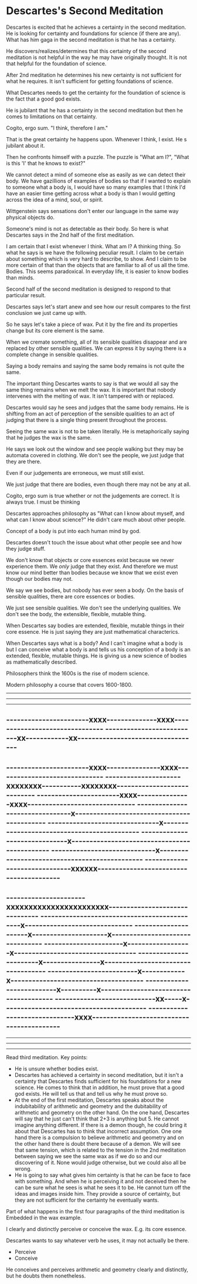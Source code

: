 
# Descartes's Second Meditation

Descartes is excited that he achieves a certainty in the second meditation.  He is looking for certainty and foundations for science (if there are any).  What has him gaga in the second meditation is that he has a certainty.

He discovers/realizes/determines that this certainty of the second meditation is not helpful in the way he may have originally thought.  It is not that helpful for the foundation of science.

After 2nd meditation he determines his new certainty is not sufficient for what he requires.  It isn't sufficient for getting foundations of science.

What Descartes needs to get the certainty for the foundation of science is the fact that a good god exists.

He is jubilant that he has a certainty in the second meditation but then he comes to limitations on that certainty.

Cogito, ergo sum.  "I think, therefore I am."

That is the great certainty he happens upon.  Whenever I think, I exist. He s jubilant about it.

Then he confronts himself with a puzzle.  The puzzle is "What am I?", "What is this 'I' that he knows to exist?"

We cannot detect a mind of someone else as easily as we can detect their body.  We have gazillions of examples of bodies so that if I wanted to explain to someone what a body is, I would have so many examples that I think I'd have an easier time getting across what a body is than I would getting across the idea of a mind, soul, or spirit.

Wittgenstein says sensations don't enter our language in the same way physical objects do.


Someone's mind is not as detectable as their body.  So here is what Descartes says in the 2nd half of the first meditation.

I am certain that I exist whenever I think.  What am I?  A thinking thing.  So what he says is we have the following peculiar result.  I claim to be certain about something which is very hard to describe, to show.  And I claim to be more certain of that than the objects that are familiar to all of us all the time.  Bodies.  This seems paradoxical.  In everyday life, it is easier to know bodies than minds.


Second half of the second meditation is designed to respond to that particular result.

Descartes says let's start anew and see how our result compares to the first conclusion we just came up with.

So he says let's take a piece of wax.  Put it by the fire and its properties change but its core element is the same.

When we cremate something, all of its sensible qualities disappear and are replaced by other sensible qualities.  We can express it by saying there is a complete change in sensible qualities.


Saying a body remains and saying the same body remains is not quite the same.


The important thing Descartes wants to say is that we would all say the same thing remains when we melt the wax.  It is important that nobody intervenes with the melting of wax.  It isn't tampered with or replaced.

Descartes would say he sees and judges that the same body remains.  He is shifting from an act of perception of the sensible qualities to an act of judging that there is a single thing present throughout the process.


Seeing the same wax is not to be taken literally.  He is metaphorically saying that he judges the wax is the same.


He says we look out the window and see people walking but they may be automata covered in clothing.  We don't see the people, we just judge that they are there.


Even if our judgements are erroneous, we must still exist.

We just judge that there are bodies, even though there may not be any at all.

Cogito, ergo sum is true whether or not the judgements are correct.  It is always true.  I must be thinking


Descartes approaches philosophy as "What can I know about myself, and what can I know about science?"  He didn't care much about other people.


Concept of a body is put into each human mind by god.

Descartes doesn't touch the issue about what other people see and how they judge stuff.


We don't know that objects or core essences exist because we never experience them.  We *only* judge that they exist.  And therefore we must know our mind better than bodies because we know that we exist even though our bodies may not.


We say we see bodies, but nobody has ever seen a body.  On the basis of sensible qualities, there are core essences or bodies.


We just see sensible qualities.  We don't see the underlying qualities.  We don't see the body, the extensible, flexible, mutable thing.

When Descartes say bodies are extended, flexible, mutable things in their core essence.  He is just saying they are just mathematical characterics.

When Descartes says what is a body?  And I can't imagine what a body is but I can conceive what a body is and tells us his conception of a body is an extended, flexible, mutable things.  He is giving us a new science of bodies as mathematically described.

Philosophers think the 1600s is the rise of modern science.

Modern philosophy a course that covers 1600-1800.

----------------------------------------------------------------------------
----------------------------------------------------------------------------
----------------------------------------------------------------------------
-----------------------xxxx--------------xxxx-------------------------------
--------------------------xx------------xx----------------------------------
----------------------------------------------------------------------------
-----------------------xxxx---------------xxxx------------------------------
---------------------xxxxxxxx-----------xxxxxxxx----------------------------
-----------------------xxxx---------------xxxx------------------------------
--------------------------------x-------------------------------------------
-------------------------------x--------------------------------------------
------------------------------x---------------------------------------------
-----------------------------x----------------------------------------------
------------------------------xxxxxx----------------------------------------
----------------------------------------------------------------------------
----------------------xxxxxxxxxxxxxxxxxxxxxxx-------------------------------
---------------------------------------------x------------------------------
---------------------x---------------------x--------------------------------
----------------------x------------------x----------------------------------
-----------------------x----------------x-----------------------------------
-------------------------x------------x-------------------------------------
--------------------------x----------x--------------------------------------
----------------------------xx-----x----------------------------------------
------------------------------xxxx------------------------------------------
----------------------------------------------------------------------------
----------------------------------------------------------------------------
----------------------------------------------------------------------------
----------------------------------------------------------------------------




Read third meditation.
Key points:
- He is unsure whether bodies exist.
- Descartes has achieved a certainty in second meditation, but it isn't a certainty that Descartes finds sufficient for his foundations for a new science. He comes to think that in addition, he must prove that a good god exists. He will tell us that and tell us why he must prove so.
- At the end of the first meditation, Descartes speaks about the indubitability of arithmetic and geometry and the dubitability of arithmetic and geometry on the other hand.  On the one hand, Descartes will say that he just can't think that 2+3 is anything but 5.  He cannot imagine anything different.  If there is a demon though, he could bring it about that Descartes has to think that incorrect assumption.  One one hand there is a compulsion to believe arithmetic and geometry and on the other hand there is doubt there because of a demon.  We will see that same tension, which is related to the tension in the 2nd meditation between saying we see the same wax as if we do so and our discovering of it.  None would judge otherwise, but we could also all be wrong.
- He is going to say what gives him certainty is that he can be face to face with something.  And when he is perceiving it and not deceived then he can be sure what he sees is what he sees it to be.  He cannot turn off the ideas and images inside him.  They provide a source of certainty, but they are not sufficient for the certainty he eventually wants.

Part of what happens in the first four paragraphs of the third meditation is
Embedded in the wax example.

I clearly and distinctly perceive or conceive the wax.  E.g. its core essence.

Descartes wants to say whatever verb he uses, it may not actually be there.
- Perceive
- Conceive

He conceives and perceives arithmetic and geometry clearly and distinctly, but he doubts them nonetheless.
